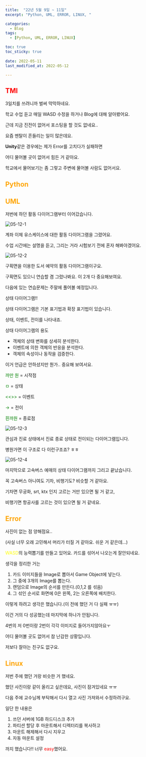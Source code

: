 ```yaml
---
title:  "22년 5월 9일 ~ 11일"
excerpt: "Python, UML, ERROR, LINUX, "

categories:
  - Blog
tags:
  - [Python, UML, ERROR, LINUX]

toc: true
toc_sticky: true
 
date: 2022-05-11
last_modified_at: 2022-05-12

---
```


## <span style="color:red">TMI</span>

3일치를 쓰려니까 벌써 막막하네요.

학교 수업 듣고 매일 WASD 수정을 하거나 Blog에 대해 알아봤어요.

근데 지금 진전이 없어서 포스팅을 할 것도 없네요..

요즘 멘탈이 흔들리는 일이 많은데요.

**Unity**같은 경우에는 제가 Error를 고치다가 실패하면

어디 물어볼 곳이 없어서 힘든 거 같아요.

학교에서 물어보기는 좀 그렇고 주변에 물어볼 사람도 없어서요.

## <span style="color:orange">Python</span>



## <span style="color:orange">UML</span>

저번에 하던 활동 다이어그램부터 이어갔습니다.

![05-12-1](https://user-images.githubusercontent.com/102167336/168084668-0d083b27-ee3a-4fb5-a5ba-febf9c4ec89c.png)

계좌 이체 유스케이스에 대한 활동 다이어그램을 그렸어요.

수업 시간에는 설명을 듣고, 그리는 거라 시험보기 전에 혼자 해봐야겠어요.

![05-12-2](https://user-images.githubusercontent.com/102167336/168084678-4d51ab9e-bbac-40de-998f-7da005691c16.png)

 구획면을 이용한 도서 예약의 활동 다이어그램이구요.

구획면도 있으니 연습할 겸 그렸나봐요. 이 2개 다 중요해보여요.

다음에 있는 연습문제는 주말에 풀어볼 예정입니다.

상태 다이어그램!!

상태 다이어그램은 기본 표기법과 확장 표기법이 있습니다.

상태, 이벤트, 전이를 나타내죠.

상태 다이어그램의 용도

- 객체의 상태 변화를 상세히 분석한다.
- 이벤트에 의한 객체의 반응을 분석한다.
- 객체의 속성이나 동작을 검증한다.

이거 언급은 안하셨지만 뭔가.. 중요해 보여서요.

<span style="color:green">까만 원</span> = 시작점

<span style="color:green">ㅁ</span> = 상태

<span style="color:green"><<>></span> = 이벤트

<span style="color:green">→</span> = 전이

<span style="color:green">흰까원</span> = 종료점

![05-12-3](https://user-images.githubusercontent.com/102167336/168084681-307641d2-1848-46ec-bb98-c8b29f22300a.png)

관심과 진료 상태에서 진료 종료 상태로 전이되는 다이어그램입니다.

 병원가면 이 구조로 다 이런구조죠? ㅎㅎ

![05-12-4](https://user-images.githubusercontent.com/102167336/168084685-3f47faa8-c361-4cb6-a00f-c02aec815d95.png)

마지막으로 고속버스 예매의 상태 다이어그램까지 그리고 끝났습니다.

꼭 고속버스 아니여도 기차, 비행기도? 비슷할 거 같아요.

기차면 무궁화, srt, ktx 인지 고르는 거만 있으면 될 거 같고,

비행기면 항공사를 고르는 것이 있으면 될 거 같네요.

## <span style="color:orange">Error</span>

사진이 없는 점 양해점요..

(사실 너무 오래 고민해서 머리가 터질 거 같아요. 쉬운 거 같은데...)

<span style="color:yellow">WASD</span>의 능력뽑기를 만들고 있어요. 카드를 섞어서 나오는게 잘안되네요.

생각을 정리한 거는 

1. 카드 이미지들을 Image로 뽑아서 Game Object에 넣는다.
2. 그 중에 3개의 Image를 뽑는다.
3. 랜덤으로 Image의 순서를 만든다.(0,1,2 를 섞음)
4. 그 섞인 순서로  화면에 0은 왼쪽, 2는 오른쪽에 배치한다.

이렇게 하려고 생각은 했습니다.(이 전에 했던 거 다 실패 ㅠㅠ)

이건 거의 다 성공했는데 마지막에 하나가 안됩니다.

4번의 저 0번이랑 2번이 각각 이미지로 들어가지않아요ㅜ

어디 물어볼 곳도 없어서 참 난감한 상황입니다.

저보다 잘아는 친구도 없구요.

## <span style="color:orange">Linux</span>

저번 주에 했던 거랑 비슷한 거 했네요.

했던 사진이랑 같이 올리고 싶은데요, 사진이 잠겨있네요 ㅠㅠ

다음 주에 교수님께 부탁해서 다시 열고 사진 가져와서 수정하려구요.

일단 한 내용은

1. 쓰던 서버에 1GB 하드디스크 추가
2. 파티션 할당 후 마운트해서 디렉터리를 복사하고 
3. 마운트 해제해서 다시 지우고
4. 자동 마운트 설정

까지 했습니다!! 너무 <span style="color:red">easy</span>했어요.